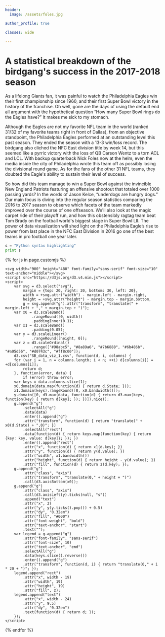 ```yaml
---
header:
  image: /assets/foles.jpg

author_profile: true

classes: wide

---
```


# A statistical breakdown of the birdgang's success in the 2017-2018 season

As a lifelong Giants fan, it was painful to watch the Philadelphia Eagles win their first championship 
since 1960, and their first Super Bowl victory in the history of the franchise. Oh well, gone are the days of using the default end all argument with the hypothetical question “How many Super Bowl rings do the Eagles have?” It makes me sick to my stomach.

Although the Eagles are not my favorite NFL team in the world (ranked 31/32 of my favorite teams right in front of Dallas), from an objective standpoint, the Philadelphia Eagles performed at an outstanding level this past season. They ended the season with a 13-3 win/loss record. The birdgang also cliched the NFC East division title by week 14, but this seemed like a pyrric victory with the loss of QB Carson Wentz to a torn ACL and LCL. With backup quarterback Nick Foles now at the helm, even the media inside the city of Philadelphia wrote this team off as possibly losing the divisional round game. As for the fans of the other 31 NFL teams, they doubted the Eagle's ability to sustain their level of success.

So how did this team manage to win a Super Bowl against the invincible New England Patriots featuring an offensive shootout that totaled over 1000 passing yards? In the words of Jason Kelce, 
“underdogs are hungry dogs.” Our main focus is diving into the regular season statistics comparing the 2016 to 2017 season to observe which facets of the team markedly improved over the course of one offseason. 
We'll also look at the magic carpet ride of their playoff run, and how this obstensibly ragtag team beat Tom Brady on the football world's biggest stage in Super Bowl LII. 
The power of data visualization will shed light on the Philadelphia Eagle’s rise to power from last place in the NFC East Division in 2016 go one of the best teams in pro football one year later.

```python
s = "Python syntax highlighting"
print s
```

{% for js in page.customjs %}
<style>
	.links line {
  	stroke: #999;
  	stroke-opacity: 0.6;
	}
	.nodes circle {
  	stroke: #fff;
  	stroke-width: 1.5px;
	}
	</style>
	<svg width="900" height="480" font-family="sans-serif" font-size="10" text-anchor="middle"></svg>
	<script src="https://d3js.org/d3.v4.min.js"></script>
	<script>
		var svg = d3.select("svg"),
    		margin = {top: 20, right: 20, bottom: 30, left: 20},
    		width = +svg.attr("width") - margin.left - margin.right,
    		height = +svg.attr("height") - margin.top - margin.bottom,
    		g = svg.append("g").attr("transform", "translate(" + margin.left + "," + margin.top + ")");
		var x0 = d3.scaleBand()
    			.rangeRound([0, width])
    			.paddingInner(0.1);
		var x1 = d3.scaleBand()
    			.padding(0.05);
		var y = d3.scaleLinear()
    			.rangeRound([height, 0]);
		var z = d3.scaleOrdinal()
    			.range(["#98abc5", "#8a89a6", "#7b6888", "#6b486b", "#a05d56", "#d0743c", "#ff8c00"]);
		d3.csv("SB_data_viz_1.csv", function(d, i, columns) {
  		for (var i = 1, n = columns.length; i < n; ++i) d[columns[i]] = +d[columns[i]];
  			return d;
		}, function(error, data) {
  			if (error) throw error;
  		var keys = data.columns.slice(1);
  		x0.domain(data.map(function(d) { return d.State; }));
  		x1.domain(keys).rangeRound([0, x0.bandwidth()]);
  		y.domain([0, d3.max(data, function(d) { return d3.max(keys, function(key) { return d[key]; }); })]).nice();
  		g.append("g")
    		.selectAll("g")
    		.data(data)
    		.enter().append("g")
      		.attr("transform", function(d) { return "translate(" + x0(d.State) + ",0)"; })
    		.selectAll("rect")
    		.data(function(d) { return keys.map(function(key) { return {key: key, value: d[key]}; }); })
    		.enter().append("rect")
      		.attr("x", function(d) { return x1(d.key); })
      		.attr("y", function(d) { return y(d.value); })
      		.attr("width", x1.bandwidth())
      		.attr("height", function(d) { return height - y(d.value); })
      		.attr("fill", function(d) { return z(d.key); });
  		g.append("g")
      		.attr("class", "axis")
      		.attr("transform", "translate(0," + height + ")")
      		.call(d3.axisBottom(x0));
  		g.append("g")
      		.attr("class", "axis")
      		.call(d3.axisLeft(y).ticks(null, "s"))
    		.append("text")
      		.attr("x", 2)
      		.attr("y", y(y.ticks().pop()) + 0.5)
      		.attr("dy", "0.32em")
      		.attr("fill", "#000")
      		.attr("font-weight", "bold")
      		.attr("text-anchor", "start")
      		.text("");
  		var legend = g.append("g")
      		.attr("font-family", "sans-serif")
      		.attr("font-size", 10)
      		.attr("text-anchor", "end")
    		.selectAll("g")
    		.data(keys.slice().reverse())
    		.enter().append("g")
      		.attr("transform", function(d, i) { return "translate(0," + i * 20 + ")"; });
  		legend.append("rect")
      		.attr("x", width - 19)
      		.attr("width", 19)
      		.attr("height", 19)
      		.attr("fill", z);
  		legend.append("text")
      		.attr("x", width - 24)
      		.attr("y", 9.5)
      		.attr("dy", "0.32em")
      		.text(function(d) { return d; });
		});
	</script>
{% endfor %}
  

